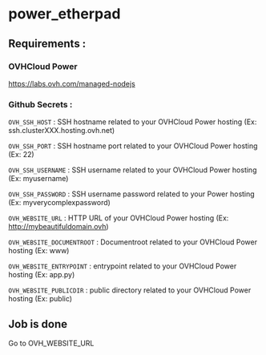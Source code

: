 # power_etherpad

## Requirements :

### OVHCloud Power

https://labs.ovh.com/managed-nodejs


### Github Secrets :

```OVH_SSH_HOST``` : SSH hostname related to your OVHCloud Power hosting (Ex: ssh.clusterXXX.hosting.ovh.net)

```OVH_SSH_PORT``` : SSH hostname port related to your OVHCloud Power hosting (Ex: 22)

```OVH_SSH_USERNAME``` : SSH username related to your OVHCloud Power hosting (Ex: myusername)

```OVH_SSH_PASSWORD``` : SSH username password related to your Power hosting (Ex: myverycomplexpassword)

```OVH_WEBSITE_URL``` : HTTP URL of your OVHCloud Power hosting (Ex: http://mybeautifuldomain.ovh)

```OVH_WEBSITE_DOCUMENTROOT``` : Documentroot related to your OVHCloud Power hosting (Ex: www)

```OVH_WEBSITE_ENTRYPOINT``` : entrypoint related to your OVHCloud Power hosting (Ex: app.py)

```OVH_WEBSITE_PUBLICDIR``` : public directory related to your OVHCloud Power hosting (Ex: public)

## Job is done

Go to OVH_WEBSITE_URL
